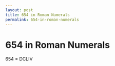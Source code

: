 ```yaml
---
layout: post
title: 654 in Roman Numerals
permalink: 654-in-roman-numerals
---
```


# 654 in Roman Numerals

654 = DCLIV
